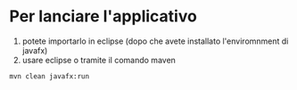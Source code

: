 # Per lanciare l'applicativo 

1. potete importarlo in eclipse (dopo che avete installato l'enviromnment di javafx) 
2. usare eclipse o tramite il comando maven

```mvn clean javafx:run```
